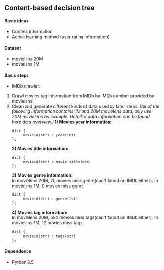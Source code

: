 ## Content-based decision tree
#### Basic ideas
- Content information
- Active learning method (user rating information)
#### Dataset
- movielens 20M
- movielens 1M
#### Basic steps
- IMDb crawler: 
1. Crawl movies tag information from IMDb by IMDb number provided by movielens.
2. Clean and generate different kinds of data used by later steps. *(All of the following information contains 1M and 20M movielens data, only use 20M movielens as example. Detailed data information can be found here [data overview](https://github.com/clamli/Content-based-decision-tree/blob/master/IMDb%20crawler/data_overview.ipynb).)*
	**1) Movies year information:**
   ```
   dict { 
   		movieid(str) : year(int) 
   };
   ```
   **2) Movies title information:**
   ```
   dict { 
   		movieid(str) : movie title(str) 
   };
   ```
   **3) Movies genre information:** <br>
   In movielens 20M, 70 movies miss genre(can't found on IMDb either).
   In movielens 1M, 0 movies miss genre.
   ```
   dict { 
   		movieid(str) : genre(lst) 
   };
   ```
   **4) Movies tag information:** <br>
   In movielens 20M, 594 movies miss tags(can't found on IMDb either).
   In movielens 1M, 12 movies miss tags.
   ```
   dict { 
   		movieid(str) : tags(str) 
   };
   ```
#### Dependence
- Python 3.5